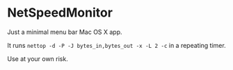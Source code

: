 # NetSpeedMonitor

Just a minimal menu bar Mac OS X app.

It runs `nettop -d -P -J bytes_in,bytes_out -x -L 2 -c` in a repeating timer.

Use at your own risk.

